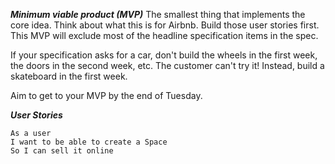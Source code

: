 ***Minimum viable product (MVP)***
The smallest thing that implements the core idea. Think about what this is for Airbnb. Build those user stories first. This MVP will exclude most of the headline specification items in the spec.

If your specification asks for a car, don't build the wheels in the first week, the doors in the second week, etc. The customer can't try it! Instead, build a skateboard in the first week.

Aim to get to your MVP by the end of Tuesday.

***User Stories***
```
As a user
I want to be able to create a Space 
So I can sell it online
```

